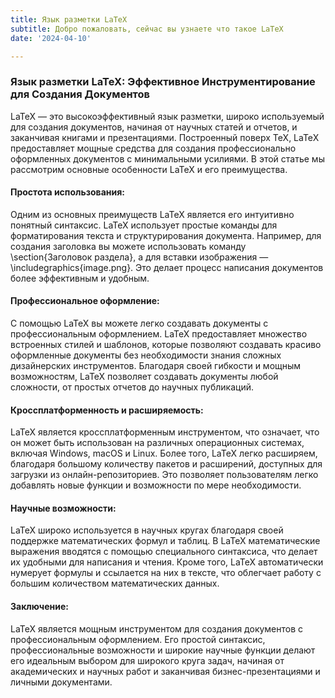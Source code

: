 ```yaml
---
title: Язык разметки LaTeX
subtitle: Добро пожаловать, сейчас вы узнаете что такое LaTeX
date: '2024-04-10'

---
```





    

    

### Язык разметки LaTeX: Эффективное Инструментирование для Создания Документов
LaTeX — это высокоэффективный язык разметки, широко используемый для создания документов, начиная от научных статей и отчетов, и заканчивая книгами и презентациями. Построенный поверх TeX, LaTeX предоставляет мощные средства для создания профессионально оформленных документов с минимальными усилиями. В этой статье мы рассмотрим основные особенности LaTeX и его преимущества.
#### Простота использования:
Одним из основных преимуществ LaTeX является его интуитивно понятный синтаксис. LaTeX использует простые команды для форматирования текста и структурирования документа. Например, для создания заголовка вы можете использовать команду \section{Заголовок раздела}, а для вставки изображения — \includegraphics{image.png}. Это делает процесс написания документов более эффективным и удобным.
#### Профессиональное оформление:
С помощью LaTeX вы можете легко создавать документы с профессиональным оформлением. LaTeX предоставляет множество встроенных стилей и шаблонов, которые позволяют создавать красиво оформленные документы без необходимости знания сложных дизайнерских инструментов. Благодаря своей гибкости и мощным возможностям, LaTeX позволяет создавать документы любой сложности, от простых отчетов до научных публикаций.
#### Кроссплатформенность и расширяемость:
LaTeX является кроссплатформенным инструментом, что означает, что он может быть использован на различных операционных системах, включая Windows, macOS и Linux. Более того, LaTeX легко расширяем, благодаря большому количеству пакетов и расширений, доступных для загрузки из онлайн-репозиториев. Это позволяет пользователям легко добавлять новые функции и возможности по мере необходимости.
#### Научные возможности:
LaTeX широко используется в научных кругах благодаря своей поддержке математических формул и таблиц. В LaTeX математические выражения вводятся с помощью специального синтаксиса, что делает их удобными для написания и чтения. Кроме того, LaTeX автоматически нумерует формулы и ссылается на них в тексте, что облегчает работу с большим количеством математических данных.
#### Заключение:
LaTeX является мощным инструментом для создания документов с профессиональным оформлением. Его простой синтаксис, профессиональные возможности и широкие научные функции делают его идеальным выбором для широкого круга задач, начиная от академических и научных работ и заканчивая бизнес-презентациями и личными документами.





